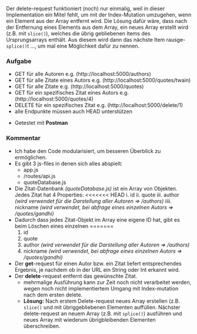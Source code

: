 Der delete-request funktioniert (noch) nur einmalig, weil in dieser Implementation ein Mitel fehlt, um mit der Index-Mutation umzugehen, wenn ein Element aus der Array entfernt wird. Die Lösung dafür wäre, dass nach der Entfernung eines Elements aus dem Array, ein neues Array erstellt wird (z.B. mit `slice()`), welches die übrig gebliebenen Items des Ursprungsarrays enthält. Aus diesem wird dann das nächste Item rausge-`splice()`t ..., um mal eine Möglichkeit dafür zu nennen. 



### Aufgabe
* GET für alle Autoren                        e.g. (http://localhost:5000/authors)
* GET für alle Zitate eines Autors            e.g. (http://localhost:5000/quotes/twain)
* GET für alle Zitate                         e.g. (http://localhost:5000/quotes)
* GET für ein spezifisches Zitat eines Autors e.g. (http://localhost:5000/quotes/4)
* DELETE für ein spezifisches Zitat           e.g. (http://localhost:5000/delete/1)
* alle Endpunkte müssen auch HEAD unterstützen

- Getestet mit **Postman**

### Kommentar
* Ich habe den Code modularisiert, um besseren Überblick zu ermöglichen.
* Es gibt 3 js-files in denen sich alles abspielt:
    * app.js
    * /routes/api.js
    * quoteDatabase.js
* Die Zitat-Datenbank _(quoteDatabase.js)_ ist ein Array von Objekten. Jedes Zitat hat 4 Properties:
<<<<<<< HEAD
    i. id
    ii. quote
    iii. author _(wird verwendet für die Darstellung aller Autoren => /authors)_
    iiii. nickname _(wird verwendet, bei abfrage eines einzelnen Autors => /quotes/gandhi)_
* Dadurch dass jedes Zitat-Objekt im Array eine eigene ID hat, gibt es beim Löschen eines einzelnen
=======
    1. id
    2. quote
    3. author _(wird verwendet für die Darstellung aller Autoren => /authors)_
    4. nickname _(wird verwendet, bei abfrage eines einzelnen Autors => /quotes/gandhi)_
* Der **get**-request für einen Autor bzw. ein Zitat liefert entsprechendes Ergebnis, je nachdem ob in der URL ein String oder Int erkannt wird.
* Der **delete**-request entfernt das gewünschte Zitat. 
   * mehrmalige Ausführung kann zur Zeit noch nicht verarbeitet werden, wegen noch nicht implementiertem Umgang mit Index-mutation nach dem ersten delete. 
   * **Lösung:** Nach erstem Delete-request neues Array erstellen (z.B. `slice()` und mit übriggebliebenen Elementen auffüllen. Nächster delete-request an neuem Array (z.B. mit `splice()`) ausführen und neues Array mit wiederum übrigbleibenden Elementen überschreiben.
